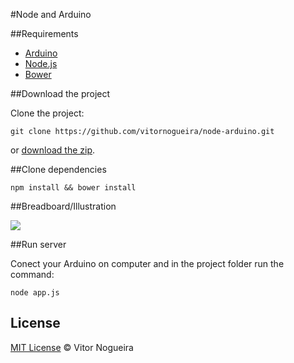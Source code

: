 #Node and Arduino

##Requirements

- [Arduino](http://arduino.cc)
- [Node.js](https://nodejs.org)
- [Bower](http:̉//bower.io)

##Download the project

Clone the project:

```
git clone https://github.com/vitornogueira/node-arduino.git
```

or [download the zip](https://github.com/vitornogueira/node-arduino/archive/master.zip).

##Clone dependencies

```
npm install && bower install
```

##Breadboard/Illustration

<img src="https://raw.githubusercontent.com/vitornogueira/node-arduino/master/example.png">

##Run server

Conect your Arduino on computer and in the project folder run the command:
```
node app.js
```

## License

[MIT License](http://vitornogueira.mit-license.org/) © Vitor Nogueira
